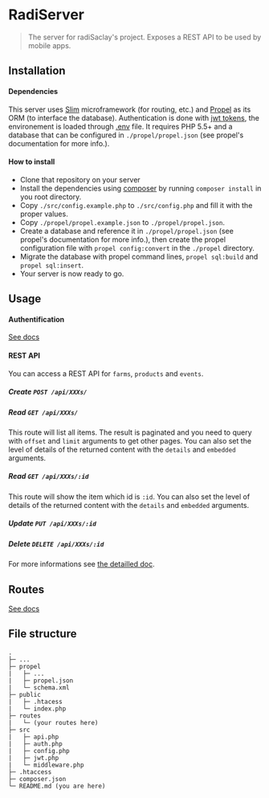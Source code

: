 # RadiServer

> The server for radiSaclay's project. Exposes a REST API to be used by mobile apps.

## Installation
#### Dependencies
This server uses [Slim](https://www.slimframework.com) microframework (for routing, etc.) and [Propel](http://propelorm.org/) as its ORM (to interface the database). Authentication is done with [jwt tokens](https://github.com/firebase/php-jwt), the environement is loaded through [.env](https://github.com/vlucas/phpdotenv) file.
It requires PHP 5.5+ and a database that can be configured in `./propel/propel.json` (see propel's documentation for more info.).

#### How to install
- Clone that repository on your server
- Install the dependencies using [composer](https://getcomposer.org/) by running `composer install` in you root directory.
- Copy `./src/config.example.php` to `./src/config.php` and fill it with the proper values.
- Copy `./propel/propel.example.json` to `./propel/propel.json`.
- Create a database and reference it in `./propel/propel.json` (see propel's documentation for more info.), then create the propel configuration file with `propel config:convert` in the `./propel` directory.
- Migrate the database with propel command lines, `propel sql:build` and `propel sql:insert`.
- Your server is now ready to go.

## Usage

#### Authentification
[See docs](docs/routes/auth.md)

#### REST API

You can access a REST API for `farms`, `products` and `events`.

##### Create `POST /api/XXXs/`

##### Read `GET /api/XXXs/`
This route will list all items. The result is paginated and you need to query with `offset` and `limit` arguments to get other pages.
You can also set the level of details of the returned content with the `details` and  `embedded` arguments.

##### Read `GET /api/XXXs/:id`
This route will show the item which id is `:id`.
You can also set the level of details of the returned content with the `details` and  `embedded` arguments.

##### Update `PUT /api/XXXs/:id`
##### Delete `DELETE /api/XXXs/:id`

For more informations see [the detailled doc](docs/routes/api/).

## Routes

[See docs](docs)

## File structure
```
.
├─ ...
├─ propel
|   ├─ ...
|   ├─ propel.json
|   └─ schema.xml
├─ public
|   ├─ .htacess
|   └─ index.php
├─ routes
|   └─ (your routes here)
├─ src
|   ├─ api.php
|   ├─ auth.php
|   ├─ config.php
|   ├─ jwt.php
|   └─ middleware.php
├─ .htaccess
├─ composer.json
└─ README.md (you are here)
```
